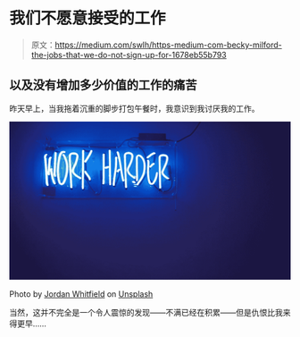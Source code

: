# 我们不愿意接受的工作

> 原文：<https://medium.com/swlh/https-medium-com-becky-milford-the-jobs-that-we-do-not-sign-up-for-1678eb55b793>

## 以及没有增加多少价值的工作的痛苦

昨天早上，当我拖着沉重的脚步打包午餐时，我意识到我讨厌我的工作。

![](img/5164814fd3a0538232ef92e7521bb78b.png)

Photo by [Jordan Whitfield](https://unsplash.com/@whitfieldjordan?utm_source=medium&utm_medium=referral) on [Unsplash](https://unsplash.com?utm_source=medium&utm_medium=referral)

当然，这并不完全是一个令人震惊的发现——不满已经在积累——但是仇恨比我来得更早……